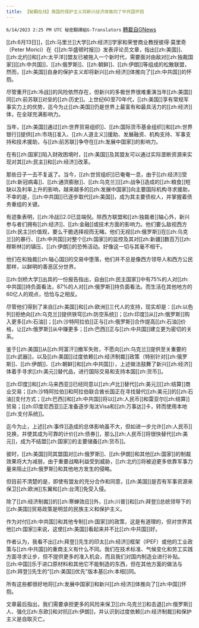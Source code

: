 ```yaml
---
title: 【秘翻在线】美国的保护主义将新兴经济体推向了中共国怀抱
---
```

`6/14/2023 2:25 PM UTC 秘密翻譯組G-Translators` [轉載自GNews](https://gnews.org/articles/1382964)

[[zh:6月13日]]，[[zh:马里兰]]大学[[zh:经济]]学家和荣誉商业教授彼得·莫里奇（Peter Morici）在《[[zh:华盛顿时报]]》发表评论员文章，指出[[zh:美国]]、[[zh:北约]]和[[zh:太平洋]]盟友已被拖入一个新时代，需要面对由敌对[[zh:独裁国家]][[zh:中共国]]、[[zh:俄罗斯]]、[[zh:朝鲜]]、[[zh:伊朗]]等组成的松散联盟，然而，[[zh:美国]]自身的保护主义却将新兴[[zh:经济]]体推向了[[zh:中共国]]的怀抱。

尽管重开[[zh:冷战]]的风险依然存在，但新兴的多极世界很难重演当年[[zh:美国]]同[[zh:前苏联]]对垒的[[zh:历史]]。上世纪60至70年代，[[zh:美国]]享有常规军事实力上的优势，迄今为止[[zh:美国]]仍是世界上最富有和最具活力的[[zh:经济]]体，在全球充满影响力。

当年，[[zh:美国]]通过[[zh:世界贸易组织]]、[[zh:国际货币基金组织]]和[[zh:世界银行]]提供[[zh:市场]]准入、[[zh:人道主义]]援助、发展融资、机构支持、军事支持和技术援助，与[[zh:前苏联]]争夺在[[zh:发展中国家]]的影响力。

在有[[zh:国家]]陷入财政困境时，[[zh:美国]]及其盟友可以通过实际垄断资源来实现对其[[zh:民主]]和[[zh:经济]]改革。

那些日子一去不复返了。当今，[[zh:世贸组织]]已奄奄一息，由于[[zh:经济]]受[[zh:新冠病毒]]、[[zh:通货膨胀]]、[[zh:乌克兰]][[zh:战争]]造成的[[zh:粮食]]短缺以及利率上升的影响，越来越多的[[zh:发展中国家]]向主要国际机构寻求援助，不幸的是，[[zh:中共国]]已逐步取代[[zh:美国]]，成为其主要债权人，并掌握着债务重组的关键。

有迹象表明，[[zh:冷战]]2.0已显端倪。除西方联盟和[[zh:独裁者]]轴心外，新兴参与者们拥有[[zh:经济]]、[[zh:金融]]或技术方面的影响力。他们要么敌视西方[[zh:民主]]价值观，要么干脆选择视而无睹。他们无视[[zh:俄罗斯]]在[[zh:乌克兰]]的暴行、[[zh:中共国]]对整个[[zh:国家]]的监控及其对[[zh:新疆]]数百万[[zh:穆斯林]]的镇压、[[zh:伊朗]]的恐怖活动。好像这一切与其毫不相干。

他们在和独裁[[zh:轴心国]]的交易中堕落，他们并不总是像西方领导人和西方公民那样，以鲜明的善恶区分世界。

[[zh:剑桥大学]]出具的一份报告指出，自由[[zh:民主国家]]中有75%的人对[[zh:中共国]]持负面看法，87%的人对[[zh:俄罗斯]]持负面看法。而生活在其他地方的60亿人的观点，恰恰与之相反。

尽管他们得到了来自[[zh:美国]]和[[zh:欧洲]]三代人的支持，现实却是：[[zh:以色列]]拒绝向[[zh:乌克兰]]提供铁穹[[zh:防空系统]]；[[zh:印度]]从[[zh:俄罗斯]]购入更多[[zh:石油]]；[[zh:沙特阿拉伯]]正与[[zh:俄罗斯]]合作提高[[zh:石油]]价格，让[[zh:俄罗斯]]从中赚更多；[[zh:巴西]]正与[[zh:中共国]]建立更为密切的关系。

鉴于[[zh:美国]]从[[zh:阿富汗]]撤军失败，不愿向[[zh:乌克兰]]提供至关重要的[[zh:武器]]，以及[[zh:美国]]过度依赖[[zh:经济制裁]]政策（特别针对[[zh:俄罗斯]]、[[zh:伊朗]]、[[zh:朝鲜]]和[[zh:中共国]]），上述做法鼓舞了新兴[[zh:经济]]体着手寻求[[zh:美元]]替代品，进行国际交易和支持本国[[zh:货币]]。

[[zh:印度]]和[[zh:马来西亚]]已经同意以[[zh:卢比]]替代[[zh:美元]][[zh:结算]]商业交易；[[zh:沙特阿拉伯]]和阿拉伯联合酋长国正在寻找替代[[zh:美元]]的[[zh:石油]]支付方式；[[zh:巴西]]和[[zh:中共国]]将以[[zh:人民币]]和雷亚尔[[zh:结算]]贸易；[[zh:印度尼西亚]]正准备逐步淘汰Visa和[[zh:万事达]]卡，转而使用本地[[zh:支付系统]]。

迄今为止，上述[[zh:事件]]造成的总体影响虽不大，但如进一步允许[[zh:人民币]]兑换，并使其成为可靠的计价[[zh:债券]]，那么[[zh:人民币]]将很快替代[[zh:美元]]，成为不结盟[[zh:国家]]的主要储备[[zh:货币]]。

彼时，[[zh:美国]]同其盟国对[[zh:俄罗斯]]、[[zh:伊朗]]和其他[[zh:国家]]的制裁效果将大为减弱，由于重要战略利益受到威胁，[[zh:北约]]将被迫更多依靠军事力量来阻止[[zh:俄罗斯]]和其他地方发生的侵略。

但目前不清楚的是，即使有盟友的充分合作和同意，[[zh:美国]]是否有军事资源来保卫[[zh:欧洲]]东翼和[[zh:台湾]]免受入侵。

除了[[zh:经济制裁]]的[[zh:寒蝉效应]]外，[[zh:川普]]和[[zh:拜登]]总统领导下的[[zh:美国]]贸易政策是明显的民族主义和保护主义。

作为对付[[zh:中共国]]和其他专制[[zh:国家]]的政策，这是有道理的，但对世界其他[[zh:国家]]来说，这使[[zh:美国]]看起来并不比[[zh:中共国]]好。

作者认为，我看不出[[zh:拜登]]先生的印太[[zh:经济]]框架（IPEF）或他的工业政策与[[zh:中共国]]的重商主义有什么不同。我们在技术标准、气候变化和劳工实践方面寻求让步，但不提供更多的准入机会，而且我们对国内制造业进行补贴。[[zh:中国]]乐于进口原材料和其他它不能制造的东西，但在其他方面的做法与[[zh:拜登]]先生的“[[zh:美国]]优先”版本基[[zh:本相]]同。

所有这些都很好地将[[zh:发展中国家]]和新兴[[zh:经济]]体推向了[[zh:中国]]怀抱。

文章最后指出，我们需要承担更多的风险来保卫[[zh:乌克兰]]和击退[[zh:俄罗斯]]人、强化[[zh:东欧]]和对抗[[zh:伊朗]]，并认识到过度依赖[[zh:经济制裁]]和保护主义是自取灭亡。
